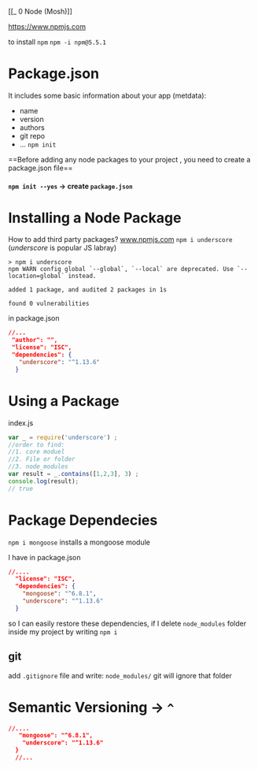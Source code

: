 
[[_ 0 Node (Mosh)]]

https://www.npmjs.com

to install  `npm`
`npm -i npm@5.5.1`


# Package.json
It includes some basic information about your app (metdata):
- name
- version
- authors
- git repo 
- ...
`npm init`

==Before adding any node packages to your project , you need to create a package.json file==

#### `npm init --yes`  -> create `package.json` 


# Installing a Node Package
How to add third party packages?
www.npmjs.com
`npm i underscore` (*underscore* is popular JS labray)
```shell
> npm i underscore
npm WARN config global `--global`, `--local` are deprecated. Use `--location=global` instead.

added 1 package, and audited 2 packages in 1s

found 0 vulnerabilities
```

in package.json
```json
//...
 "author": "",
 "license": "ISC",
 "dependencies": {
   "underscore": "^1.13.6"
  }
```



# Using a Package
index.js
```js
var _ = require('underscore') ;
//order to find:
//1. core moduel
//2. File or folder
//3. node_modules
var result = _.contains([1,2,3], 3) ;
console.log(result);
// true
```



# Package Dependecies
`npm i mongoose` installs a mongoose module

I have in package.json
```json
//....
  "license": "ISC",
  "dependencies": {
    "mongoose": "^6.8.1",
    "underscore": "^1.13.6"
  }
```
so I can easily restore these dependencies, if I delete `node_modules` folder inside my project by writing `npm i`


## git
add `.gitignore` file and write:
`node_modules/` 
git will ignore that folder

# Semantic Versioning -> `^`
```json
//....
   "mongoose": "^6.8.1",
    "underscore": "^1.13.6"
  }
  //...
```
















